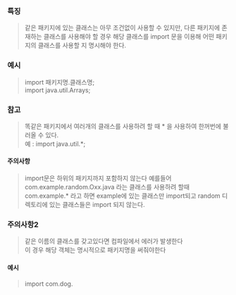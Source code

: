 ### 특징
> 같은 패키지에 있는 클래스는 아무 조건없이 사용할 수 있지만, 다른 패키지에 존재하는 클래스를 사용해야 할 경우 해당 클래스를 import 문을 이용해 어떤 패키지의 클래스를 사용할 지 명시해야 한다.  

### 예시
> import 패키지명.클래스명;  
> import java.util.Arrays;

### 참고
> 똑같은 패키지에서 여러개의 클래스를 사용하려 할 때 \* 을 사용하여 한꺼번에 불러올 수 있다.  
> 예 : import java.util.\*;

#### 주의사항
> import문은 하위의 패키지까지 포함하지 않는다 예를들어  
> com.example.random.Oxx.java 라는 클래스를 사용하려 할때  
> com.example.\* 라고 하면 example에 있는 클래스만 import되고 random 디렉토리에 있는 클래스들은 import 되지 않는다.
> 
### 주의사항2
> 같은 이름의 클래스를 갖고있다면 컴파일에서 에러가 발생한다  
> 이 경우 해당 객체는 명시적으로 패키지명을 써줘야한다

#### 예시
> import com.dog.